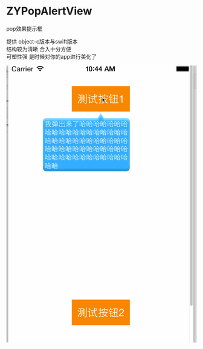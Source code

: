 # ZYPopAlertView
pop效果提示框

提供 object-c版本与swift版本   
结构较为清晰 
合入十分方便  
可塑性强
是时候对你的app进行美化了

![](https://github.com/aaa510665117/ZYPopAlertView/raw/master/123.gif)  
